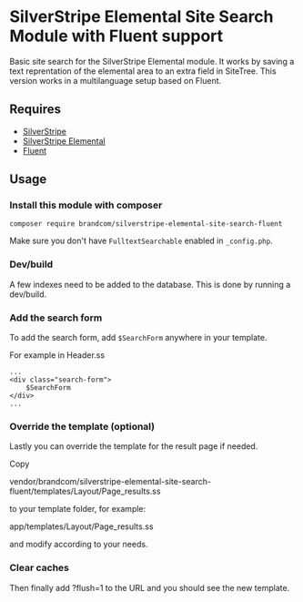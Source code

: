 # SilverStripe Elemental Site Search Module with Fluent support
Basic site search for the SilverStripe Elemental module. It works by saving a text reprentation of the elemental area to an extra field in SiteTree. This version works in a multilanguage setup based on Fluent.

## Requires

* [SilverStripe](https://www.silverstripe.org/)
* [SilverStripe Elemental](https://github.com/dnadesign/silverstripe-elemental)
* [Fluent](https://github.com/tractorcow-farm/silverstripe-fluent)

## Usage

### Install this module with composer

    composer require brandcom/silverstripe-elemental-site-search-fluent

Make sure you don't have `FulltextSearchable` enabled in `_config.php`.

### Dev/build

A few indexes need to be added to the database. This is done by running a dev/build.

### Add the search form

To add the search form, add `$SearchForm` anywhere in your template.

For example in Header.ss

    ...
    <div class="search-form">
        $SearchForm
    </div>
    ...

### Override the template (optional)

Lastly you can override the template for the result page if needed.

Copy

vendor/brandcom/silverstripe-elemental-site-search-fluent/templates/Layout/Page_results.ss

to your template folder, for example:

app/templates/Layout/Page_results.ss

and modify according to your needs.

### Clear caches

Then finally add ?flush=1 to the URL and you should see the new template.
